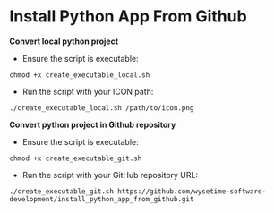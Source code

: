 # Install Python App From Github

**Convert local python project**

- Ensure the script is executable:

```
chmod +x create_executable_local.sh
```

- Run the script with your ICON path:

```
./create_executable_local.sh /path/to/icon.png
```

**Convert python project in Github repository**

- Ensure the script is executable:

```
chmod +x create_executable_git.sh
```

- Run the script with your GitHub repository URL:

```
./create_executable_git.sh https://github.com/wysetime-software-development/install_python_app_from_github.git
```
